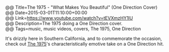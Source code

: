 @@ Title=The 1975 - "What Makes You Beautiful" (One Direction Cover)  
@@ Date=2015-03-01T11:10:00+00:00  
@@ Link=https://www.youtube.com/watch?v=tEVXmzHY1lU  
@@ Description=The 1975 doing a One Direction cover.  
@@ Tags=music, music videos, covers, The 1975, One Direction

It's drizzly here in Southern California, and to commemorate the occasion, check out [The 1975][wikipedia]'s characteristically emotive take on a One Direction hit.

[wikipedia]: https://en.wikipedia.org/wiki/The_1975